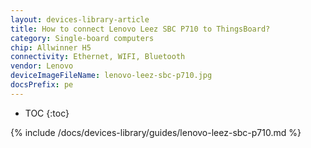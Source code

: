 ```yaml
---
layout: devices-library-article
title: How to connect Lenovo Leez SBC P710 to ThingsBoard?
category: Single-board computers
chip: Allwinner H5
connectivity: Ethernet, WIFI, Bluetooth
vendor: Lenovo
deviceImageFileName: lenovo-leez-sbc-p710.jpg
docsPrefix: pe
---
```



* TOC
{:toc}

{% include /docs/devices-library/guides/lenovo-leez-sbc-p710.md %}